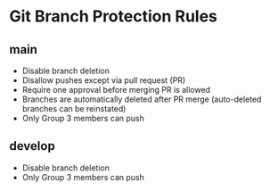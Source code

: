 # Git Branch Protection Rules 

## main

- Disable branch deletion
- Disallow pushes except via pull request (PR)
- Require one approval before merging PR is allowed
- Branches are automatically deleted after PR merge (auto-deleted branches can be reinstated)
- Only Group 3 members can push

## develop 

- Disable branch deletion
- Only Group 3 members can push
